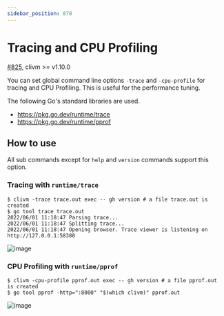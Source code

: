 ```yaml
---
sidebar_position: 870
---
```


# Tracing and CPU Profiling

[#825](https://github.com/clivm/clivm/pull/825), clivm >= v1.10.0

You can set global command line options `-trace` and `-cpu-profile` for tracing and CPU Profiling.
This is useful for the performance tuning.

The following Go's standard libraries are used.

* https://pkg.go.dev/runtime/trace
* https://pkg.go.dev/runtime/pprof

## How to use

All sub commands except for `help` and `version` commands support this option.

### Tracing with `runtime/trace`

```console
$ clivm -trace trace.out exec -- gh version # a file trace.out is created
$ go tool trace trace.out
2022/06/01 11:18:47 Parsing trace...
2022/06/01 11:18:47 Splitting trace...
2022/06/01 11:18:47 Opening browser. Trace viewer is listening on http://127.0.0.1:58380
```

![image](https://user-images.githubusercontent.com/13323303/171315748-2ef0945d-ccc0-45f6-af54-b46bdcfb55d6.png)

### CPU Profiling with `runtime/pprof`

```console
$ clivm -cpu-profile pprof.out exec -- gh version # a file pprof.out is created
$ go tool pprof -http=":8000" "$(which clivm)" pprof.out
```

![image](https://user-images.githubusercontent.com/13323303/171329271-c3445a29-6ebc-4740-88fa-2668eeb672f3.png)
